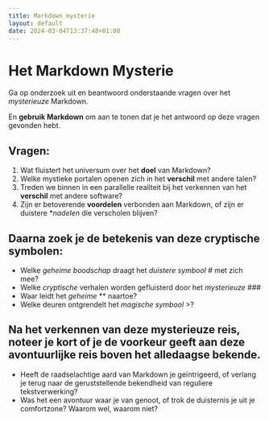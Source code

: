 ```yaml
---
title: Markdown mysterie
layout: default
date: 2024-03-04T13:37:48+01:00
---
```


# Het Markdown Mysterie

Ga op onderzoek uit en beantwoord onderstaande vragen over het *mysterieuze* Markdown.

En **gebruik Markdown** om aan te tonen dat je het antwoord op deze vragen gevonden hebt.

## Vragen:

1. Wat fluistert het universum over het **doel** van Markdown?
2. Welke mystieke portalen openen zich in het **verschil** met andere talen?
3. Treden we binnen in een parallelle realiteit bij het verkennen van het **verschil** met andere software?
4. Zijn er betoverende **voordelen** verbonden aan Markdown, of zijn er duistere **nadelen* die verscholen blijven?

## Daarna zoek je de betekenis van deze cryptische symbolen:

- Welke *geheime boodschap* draagt het *duistere symbool* # met zich mee?
- Welke *cryptische* verhalen worden gefluisterd door het *mysterieuze* ###
- Waar leidt het *geheime* ** naartoe?
- Welke deuren ontgrendelt het *magische symbool* >?

## Na het verkennen van deze mysterieuze reis, noteer je kort of je de voorkeur geeft aan deze avontuurlijke reis boven het alledaagse bekende.

- Heeft de raadselachtige aard van Markdown je geïntrigeerd, of verlang je terug naar de geruststellende bekendheid van reguliere tekstverwerking?
- Was het een avontuur waar je van genoot, of trok de duisternis je uit je comfortzone? Waarom wel, waarom niet?